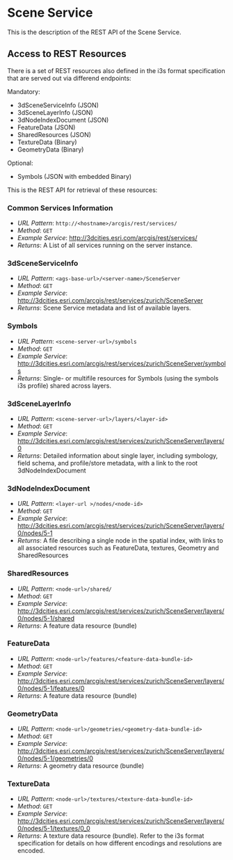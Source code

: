 # Scene Service

This is the description of the REST API of the Scene Service. 

## Access to REST Resources

There is a set of REST resources also defined in the i3s format specification that are served out via differend endpoints:

Mandatory:

- 3dSceneServiceInfo (JSON)
- 3dSceneLayerInfo (JSON)
- 3dNodeIndexDocument (JSON)
- FeatureData (JSON)
- SharedResources (JSON)
- TextureData (Binary)
- GeometryData (Binary) 

Optional:

- Symbols (JSON with embedded Binary)

This is the REST API for retrieval of these resources:

### Common Services Information

- *URL Pattern*: ```http://<hostname>/arcgis/rest/services/```
- *Method*: ```GET```
- *Example Service*: <a href="http://3dcities.esri.com/arcgis/rest/services/">http://3dcities.esri.com/arcgis/rest/services/</a>
- *Returns*: A List of all services running on the server instance.

### 3dSceneServiceInfo

- *URL Pattern*: ```<ags-base-url>/<server-name>/SceneServer```
- *Method*: ```GET```
- *Example Service*: <a href="http://3dcities.esri.com/arcgis/rest/services/zurich/SceneServer">http://3dcities.esri.com/arcgis/rest/services/zurich/SceneServer</a>
- *Returns*: Scene Service metadata and list of available layers.
 
### Symbols

- *URL Pattern*: ```<scene-server-url>/symbols```
- *Method*: ```GET```
- *Example Service*: <a href="">http://3dcities.esri.com/arcgis/rest/services/zurich/SceneServer/symbols</a>
- *Returns*: Single- or multifile resources for Symbols (using the symbols i3s profile) shared across layers.

### 3dSceneLayerInfo

- *URL Pattern*: ```<scene-server-url>/layers/<layer-id>```
- *Method*: ```GET```
- *Example Service*: <a href="http://3dcities.esri.com/arcgis/rest/services/zurich/SceneServer/layers/0">http://3dcities.esri.com/arcgis/rest/services/zurich/SceneServer/layers/0</a>
- *Returns*: Detailed information about single layer, including symbology, field schema, and profile/store metadata, with a link to the root 3dNodeIndexDocument

### 3dNodeIndexDocument

- *URL Pattern*: ```<layer-url >/nodes/<node-id>```
- *Method*: ```GET```
- *Example Service*: <a href="http://3dcities.esri.com/arcgis/rest/services/zurich/SceneServer/layers/0/nodes/5-1">http://3dcities.esri.com/arcgis/rest/services/zurich/SceneServer/layers/0/nodes/5-1</a>
- *Returns*: A file describing a single node in the spatial index, with links to all associated resources such as FeatureData, textures, Geometry and SharedResources
 
### SharedResources

- *URL Pattern*: ```<node-url>/shared/```
- *Method*: ```GET```
- *Example Service*: <a href="http://3dcities.esri.com/arcgis/rest/services/zurich/SceneServer/layers/0/nodes/5-1/shared">http://3dcities.esri.com/arcgis/rest/services/zurich/SceneServer/layers/0/nodes/5-1/shared</a>
- *Returns*: A feature data resource (bundle)

### FeatureData

- *URL Pattern*: ```<node-url>/features/<feature-data-bundle-id>```
- *Method*: ```GET```
- *Example Service*: <a href="http://3dcities.esri.com/arcgis/rest/services/zurich/SceneServer/layers/0/nodes/5-1/features/0">http://3dcities.esri.com/arcgis/rest/services/zurich/SceneServer/layers/0/nodes/5-1/features/0</a>
- *Returns*: A feature data resource (bundle)
 
### GeometryData

- *URL Pattern*: ```<node-url>/geometries/<geometry-data-bundle-id>```
- *Method*: ```GET```
- *Example Service*: <a href="http://3dcities.esri.com/arcgis/rest/services/zurich/SceneServer/layers/0/nodes/5-1/geometries/0">http://3dcities.esri.com/arcgis/rest/services/zurich/SceneServer/layers/0/nodes/5-1/geometries/0</a>
- *Returns*: A geometry data resource (bundle)
 
### TextureData

- *URL Pattern*: ```<node-url>/textures/<texture-data-bundle-id>```
- *Method*: ```GET```
- *Example Service*: <a href="http://3dcities.esri.com/arcgis/rest/services/zurich/SceneServer/layers/0/nodes/5-1/textures/0_0">http://3dcities.esri.com/arcgis/rest/services/zurich/SceneServer/layers/0/nodes/5-1/textures/0_0</a>
- *Returns*: A texture data resource (bundle). Refer to the i3s format specification for details on how different encodings and resolutions are encoded.
